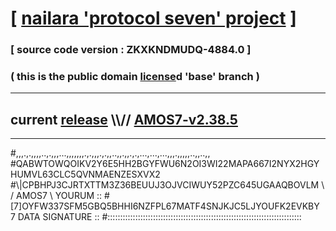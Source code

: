 
# [ [nailara 'protocol seven' project](http://nailara.network/) ]

### [ source code version : ZKXKNDMUDQ-4884.0 ]

### ( this is the public domain [license](../license)d 'base' branch )
---
## current [release](https://github.com/nailara-technologies/protocol-7/releases) \\\\// [AMOS7-v2.38.5](https://github.com/nailara-technologies/protocol-7/releases/tag/AMOS7-v2.38.5)
---

#,,,.,.,,,,..,.,,,...,,,,,,,.,.,,,.,.,,..,,.,,.,.,...,...,...,,,.,,,,,..,,..,,
#QABWTOWQOIKV2Y6E5HH2BGYFWU6N2OI3WI22MAPA667I2NYX2HGYHUMVL63CLC5QVNMAENZESXVX2
#\\\|CPBHPJ3CJRTXTTM3Z36BEUUJ3OJVCIWUY52PZC645UGAAQBOVLM \ / AMOS7 \ YOURUM ::
#\[7]OYFW337SFM5GBQ5BHHI6NZFPL67MATF4SNJKJC5LJYOUFK2EVKBY 7  DATA SIGNATURE ::
#:::::::::::::::::::::::::::::::::::::::::::::::::::::::::::::::::::::::::::::

